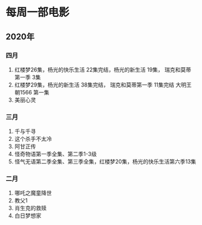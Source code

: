 # 每周一部电影

## 2020年

### 四月
1. 红楼梦26集，杨光的快乐生活 22集完结，杨光的新生活 19集，
   瑞克和莫蒂第一季 3集
2. 红楼梦29集，杨光的新生活 38集完结， 瑞克和莫蒂第一季 11集完结 大明王朝1566 第一集
3. 美丽心灵

### 三月
1. 千与千寻
2. 这个杀手不太冷
3. 阿甘正传
4. 怪奇物语第一季全集、第二季1-3级
5. 怪气无语第二季全集、第三季全集，红楼梦20集，杨光的快乐生活第六季13集

### 二月
1. 哪吒之魔童降世
2. 教父1
3. 肖生克的救赎
4. 白日梦想家
